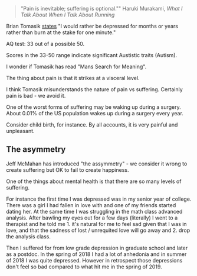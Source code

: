 
>"Pain is inevitable; suffering is optional.""
> Haruki Murakami, *What I Talk About When I Talk About Running*


Brian Tomasik [states](http://reducing-suffering.org/on-the-seriousness-of-suffering/)  "I would rather be depressed for months or years rather than burn at the stake for one minute."

AQ test:  33 out of a possible 50.

Scores in the 33-50 range indicate significant Austistic traits (Autism).

I wonder if Tomasik has read "Mans Search for Meaning".

The thing about pain is that it strikes at a visceral level.



I think Tomasik misunderstands the nature of pain vs suffering. Certainly pain is bad - we avoid it.

One of the worst forms of suffering may be waking up during a surgery. About 0.01% of the US population wakes up during a surgery every year.


Consider child birth, for instance. By all accounts, it is very painful and unpleasant.

## The asymmetry

Jeff McMahan has introduced "the assymmetry" - we consider it wrong to create suffering but OK to fail to create happiness.


One of the things about mental health is that there are so many levels of suffering.

For instance the first time I was depressed was in my senior year of college. There was a girl I had fallen in love with and one of my friends started dating her. At the same time I was struggling in the math class advanced analysis. After bawling my eyes out for a few days  (literally) I went to a therapist and he told me 1. it's natural for me to feel sad given that I was in love, and that the sadness of lost / unrequited love will go away and 2. drop the analysis class.

Then I suffered for from low grade depression in graduate school and later as a postdoc. In the spring of 2018 I had a lot of anhedonia and in summer of 2018 I was quite depressed. However in retrospect those depressions don't feel so bad compared to what hit me in the spring of 2019.
